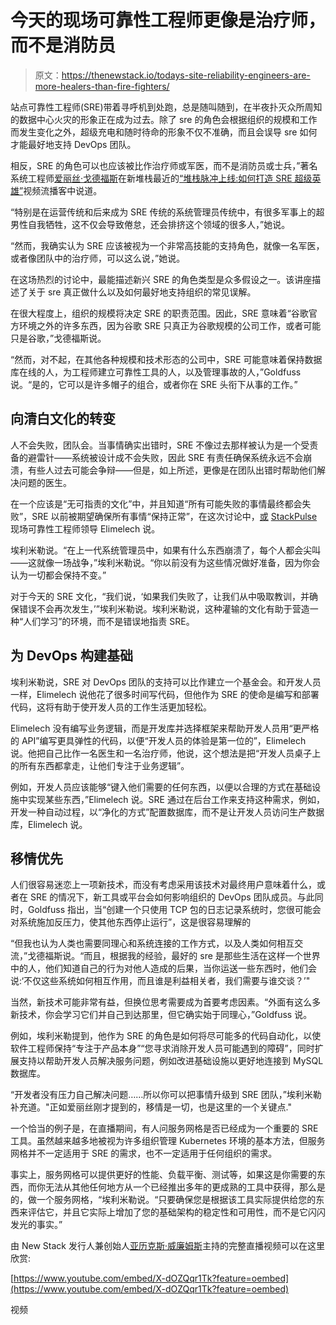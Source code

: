 # 今天的现场可靠性工程师更像是治疗师，而不是消防员

> 原文：<https://thenewstack.io/todays-site-reliability-engineers-are-more-healers-than-fire-fighters/>

站点可靠性工程师(SRE)带着寻呼机到处跑，总是随叫随到，在半夜扑灭众所周知的数据中心火灾的形象正在成为过去。除了 sre 的角色会根据组织的规模和工作而发生变化之外，超级充电和随时待命的形象不仅不准确，而且会误导 sre 如何才能最好地支持 DevOps 团队。

相反，SRE 的角色可以也应该被比作治疗师或军医，而不是消防员或士兵，”著名系统工程师[爱丽丝·戈德福斯](https://www.linkedin.com/in/alicegoldfuss)在新堆栈最近的[“堆栈脉冲上线:如何打造 SRE 超级英雄”](https://www.pscp.tv/w/1lPJqXZQbkNGb)视频流播客中说道。

“特别是在运营传统和后来成为 SRE 传统的系统管理员传统中，有很多军事上的超男性自我牺牲，这不仅会导致倦怠，还会排挤这个领域的很多人，”她说。

“然而，我确实认为 SRE 应该被视为一个非常高技能的支持角色，就像一名军医，或者像团队中的治疗师，可以这么说，”她说。

在这场热烈的讨论中，最能描述新兴 SRE 的角色类型是众多假设之一。该讲座描述了关于 sre 真正做什么以及如何最好地支持组织的常见误解。

在很大程度上，组织的规模将决定 SRE 的职责范围。因此，SRE 意味着“谷歌官方环境之外的许多东西，因为谷歌 SRE 只真正为谷歌规模的公司工作，或者可能只是谷歌，”戈德福斯说。

“然而，对不起，在其他各种规模和技术形态的公司中，SRE 可能意味着保持数据库在线的人，为工程师建立可靠性工具的人，以及管理事故的人，”Goldfuss 说。“是的，它可以是许多帽子的组合，或者你在 SRE 头衔下从事的工作。”

## 向清白文化的转变

人不会失败，团队会。当事情确实出错时，SRE 不像过去那样被认为是一个受责备的避雷针——系统被设计成不会失败，因此 SRE 有责任确保系统永远不会崩溃，有些人过去可能会争辩——但是，如上所述，更像是在团队出错时帮助他们解决问题的医生。

在一个应该是“无可指责的文化”中，并且知道“所有可能失败的事情最终都会失败”，SRE 以前被期望确保所有事情“保持正常”，在这次讨论中，[或](https://twitter.com/orelimelech_) [StackPulse](https://stackpulse.com/?utm_content=inline-mention) 现场可靠性工程师领导 Elimelech 说。

埃利米勒说。“在上一代系统管理员中，如果有什么东西崩溃了，每个人都会尖叫——这就像一场战争，”埃利米勒说。“你以前没有为这些情况做好准备，因为你会认为一切都会保持不变。”

对于今天的 SRE 文化，“我们说，‘如果我们失败了，让我们从中吸取教训，并确保错误不会再次发生，’”埃利米勒说。埃利米勒说，这种灌输的文化有助于营造一种“人们学习”的环境，而不是错误地指责 SRE。

## 为 DevOps 构建基础

埃利米勒说，SRE 对 DevOps 团队的支持可以比作建立一个基金会。和开发人员一样，Elimelech 说他花了很多时间写代码，但他作为 SRE 的使命是编写和部署代码，这将有助于使开发人员的工作生活更加轻松。

Elimelech 没有编写业务逻辑，而是开发库并选择框架来帮助开发人员用“更严格的 API”编写更具弹性的代码，以便“开发人员的体验是第一位的”，Elimelech 说。他把自己比作一名医生和一名治疗师，他说，这个想法是把“开发人员桌子上的所有东西都拿走，让他们专注于业务逻辑”。

例如，开发人员应该能够“键入他们需要的任何东西，以便以合理的方式在基础设施中实现某些东西，”Elimelech 说。SRE 通过在后台工作来支持这种需求，例如，开发一种自动过程，以“净化的方式”配置数据库，而不是让开发人员访问生产数据库，Elimelech 说。

## 移情优先

人们很容易迷恋上一项新技术，而没有考虑采用该技术对最终用户意味着什么，或者在 SRE 的情况下，新工具或平台会如何影响组织的 DevOps 团队成员。与此同时，Goldfuss 指出，当“创建一个只使用 TCP 包的日志记录系统时，您很可能会对系统施加反压力，使其他东西停止运行”，这是很容易理解的

“但我也认为人类也需要同理心和系统连接的工作方式，以及人类如何相互交流，”戈德福斯说。“而且，根据我的经验，最好的 sre 是那些生活在这样一个世界中的人，他们知道自己的行为对他人造成的后果，当你运送一些东西时，他们会说:‘不仅这些系统如何相互作用，而且谁是利益相关者，我们需要与谁交谈？’"

当然，新技术可能非常有益，但换位思考需要成为首要考虑因素。“外面有这么多新技术，你会学习它们并自己到达那里，但它确实始于同理心，”Goldfuss 说。

例如，埃利米勒提到，他作为 SRE 的角色是如何将尽可能多的代码自动化，以使软件工程师保持“专注于产品本身”“您寻求消除开发人员可能遇到的障碍”，同时扩展支持以帮助开发人员解决服务问题，例如改进基础设施以更好地连接到 MySQL 数据库。

“开发者没有压力自己解决问题……所以你可以把事情升级到 SRE 团队，”埃利米勒补充道。"正如爱丽丝刚才提到的，移情是一切，也是这里的一个关键点."

一个恰当的例子是，在直播期间，有人问服务网格是否已经成为一个重要的 SRE 工具。虽然越来越多地被视为许多组织管理 Kubernetes 环境的基本方法，但服务网格并不一定适用于 SRE 的需求，也不一定适用于任何组织的需求。

事实上，服务网格可以提供更好的性能、负载平衡、测试等，如果这是你需要的东西，而你无法从其他任何地方从一个已经推出多年的更成熟的工具中获得，那么是的，做一个服务网格，“埃利米勒说。“只要确保您是根据该工具实际提供给您的东西来评估它，并且它实际上增加了您的基础架构的稳定性和可用性，而不是它闪闪发光的事实。”

由 New Stack 发行人兼创始人[亚历克斯·威廉姆斯](https://thenewstack.io/author/alex/)主持的完整直播视频可以在这里欣赏:

[https://www.youtube.com/embed/X-dOZQqr1Tk?feature=oembed](https://www.youtube.com/embed/X-dOZQqr1Tk?feature=oembed)

视频

<svg xmlns:xlink="http://www.w3.org/1999/xlink" viewBox="0 0 68 31" version="1.1"><title>Group</title> <desc>Created with Sketch.</desc></svg>